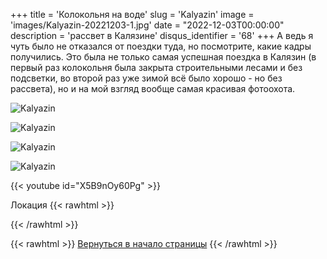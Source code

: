 +++
title = 'Колокольня на воде'
slug = 'Kalyazin'
image = 'images/Kalyazin-20221203-1.jpg'
date = "2022-12-03T00:00:00"
description = 'рассвет в Калязине'
disqus_identifier = '68'
+++
А ведь я чуть было не отказался от поездки туда, но посмотрите, какие кадры получились. Это была не только самая успешная поездка в Калязин (в первый раз колокольня была закрыта строительными лесами и без подсветки, во второй раз уже зимой всё было хорошо - но без рассвета), но и на мой взгляд вообще самая красивая фотоохота.

![Kalyazin](/images/Kalyazin-20221203-2.jpg)

![Kalyazin](/images/Kalyazin-20221203-3.jpg)

![Kalyazin](/images/Kalyazin-20221203-4.jpg)

![Kalyazin](/images/Kalyazin-20221203-5.jpg)

{{< youtube id="X5B9nOy60Pg" >}}

Локация
{{< rawhtml >}}
<script type="text/javascript" charset="utf-8" async src="https://api-maps.yandex.ru/services/constructor/1.0/js/?um=constructor%3A4c50fb142fcc8f757e05a84d617d3c751184230dd452bdec875cc49cd4e31d18&amp;width=926&amp;height=557&amp;lang=ru_RU&amp;scroll=true"></script>
{{< /rawhtml >}}

{{< rawhtml >}}
<a href="#">Вернуться в начало страницы</a>
{{< /rawhtml >}}